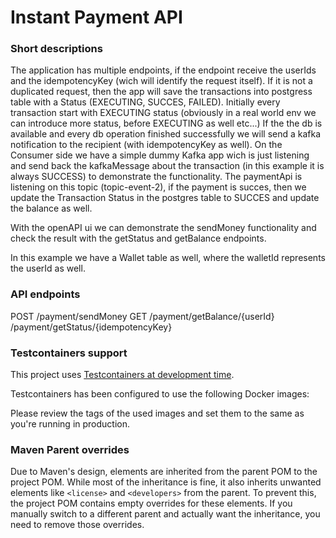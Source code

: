 # Instant Payment API

### Short descriptions

The application has multiple endpoints, if the endpoint receive the userIds and the idempotencyKey (wich will identify the request itself).
If it is not a duplicated request, then the app will save the transactions into postgress table with a Status (EXECUTING, SUCCES, FAILED).
Initially every transaction start with EXECUTING status (obviously in a real world env we can introduce more status, before EXECUTING as well etc...)
If the the db is available and every db operation finished successfully we will send a kafka notification to the recipient (with idempotencyKey as well).
On the Consumer side we have a simple dummy Kafka app wich is just listening and send back the kafkaMessage about the transaction (in this example it is always SUCCESS)
to demonstrate the functionality.
The paymentApi is listening on this topic (topic-event-2), if the payment is succes, then we update the Transaction Status in the postgres table to SUCCES
and update the balance as well.

With the openAPI ui we can demonstrate the sendMoney functionality and check the result with the getStatus and getBalance endpoints.

In this example we have a Wallet table as well, where the walletId represents the userId as well.


### API endpoints

POST
	/payment/sendMoney
GET
	/payment/getBalance/{userId}
	/payment/getStatus/{idempotencyKey}
	

### Testcontainers support

This project uses [Testcontainers at development time](https://docs.spring.io/spring-boot/3.5.0-SNAPSHOT/reference/features/dev-services.html#features.dev-services.testcontainers).

Testcontainers has been configured to use the following Docker images:


Please review the tags of the used images and set them to the same as you're running in production.

### Maven Parent overrides

Due to Maven's design, elements are inherited from the parent POM to the project POM.
While most of the inheritance is fine, it also inherits unwanted elements like `<license>` and `<developers>` from the parent.
To prevent this, the project POM contains empty overrides for these elements.
If you manually switch to a different parent and actually want the inheritance, you need to remove those overrides.

